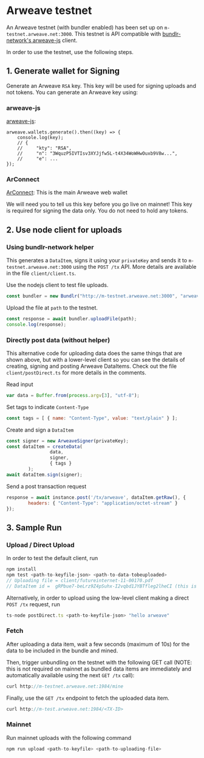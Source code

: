 # Arweave testnet

An Arweave testnet (with bundler enabled) has been set up on `m-testnet.arweave.net:3000`. This testnet is API compatible with [bundlr-network's arweave-js](https://github.com/Bundlr-Network/js-client) client. 

In order to use the testnet, use the following steps. 

## 1. Generate wallet for Signing
Generate an Arweave `RSA` key. This key will be used for signing uploads and not tokens. You can generate an Arweave key using: 
### arweave-js

[arweave-js](https://github.com/ArweaveTeam/arweave-js#create-a-new-wallet-and-private-key): 
```
arweave.wallets.generate().then((key) => {
    console.log(key);
    // {
    //     "kty": "RSA",
    //     "n": "3WquzP5IVTIsv3XYJjfw5L-t4X34WoWHwOuxb9V8w...",
    //     "e": ...
});
```

### ArConnect
[ArConnect](https://www.arconnect.io/): This is the main Arweave web wallet

We will need you to tell us this key before you go live on mainnet! This key is required for signing the data only. You do not need to hold any tokens.

## 2. Use node client for uploads 

### Using bundlr-network helper

This generates a `DataItem`, signs it using your `privateKey` and sends it to `m-testnet.arweave.net:3000` using the `POST /tx` API. More details are available in the file `client/client.ts`.

Use the nodejs client to test file uploads. 
```js
const bundler = new Bundlr("http://m-testnet.arweave.net:3000", "arweave", privateKey);
```

Upload the file at `path` to the testnet.

```js
const response = await bundler.uploadFile(path);
console.log(response);
```

### Directly post data (without helper)
This alternative code for uploading data does the same things that are shown above, but with a lower-level client so you can see the details of creating, signing and posting Arweave DataItems. Check out the file `client/postDirect.ts` for more details in the comments. 

Read input
```js
var data = Buffer.from(process.argv[3], "utf-8");
```

Set tags to indicate `Content-Type`
```js
const tags = [ { name: "Content-Type", value: "text/plain" } ];
```

Create and sign a `DataItem`
```js
const signer = new ArweaveSigner(privateKey);
const dataItem = createData(
                data,
                signer,
                { tags }
        );
await dataItem.sign(signer);
```

Send a post transaction request
```js
response = await instance.post('/tx/arweave', dataItem.getRaw(), {
        headers: { "Content-Type": "application/octet-stream" }
});
```

## 3. Sample Run

### Upload / Direct Upload

In order to test the default client, run
```js
npm install
npm test <path-to-keyfile-json> <path-to-data-tobeuploaded>
// Uploading file = client/futureinternet-11-00170.pdf
// DataItem id =  gRPbue7-beLrz9Z4pSuhx-I2vqbd1JYBTfleg2lheCI (this is the TX-ID)
```

Alternatively, in order to upload using the low-level client making a direct `POST /tx` request, run
```js
ts-node postDirect.ts <path-to-keyfile-json> "hello arweave"
```

### Fetch

After uploading a data item, wait a few seconds (maximum of 10s) for the data to be included in the bundle and mined. 
 
Then, trigger unbundling on the testnet with the following GET call (NOTE: this is not required on mainnet as bundled data items are immediately and automatically available using the next `GET /tx` call): 

```js
curl http://m-testnet.arweave.net:1984/mine
```

Finally, use the `GET /tx` endpoint to fetch the uploaded data item. 
```js 
curl http://m-test.arweave.net:1984/<TX-ID>
```

### Mainnet
Run mainnet uploads with the following command
```js
npm run upload <path-to-keyfile> <path-to-uploading-file>
```
